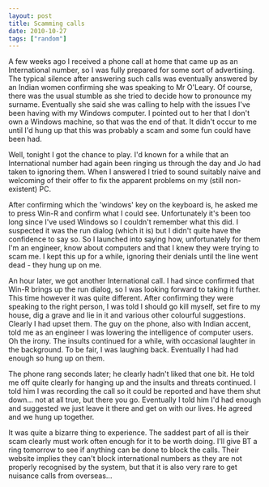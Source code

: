 ```yaml
---
layout: post
title: Scamming calls
date: 2010-10-27
tags: ["random"]
---
```


A few weeks ago I received a phone call at home that came up as an International number, so I was fully prepared for some sort of advertising. The typical silence after answering such calls was eventually answered by an Indian women confirming she was speaking to Mr O'Leary. Of course, there was the usual stumble as she tried to decide how to pronounce my surname. Eventually she said she was calling to help with the issues I've been having with my Windows computer. I pointed out to her that I don't own a Windows machine, so that was the end of that. It didn't occur to me until I'd hung up that this was probably a scam and some fun could have been had.

Well, tonight I got the chance to play. I'd known for a while that an International number had again been ringing us through the day and Jo had taken to ignoring them. When I answered I tried to sound suitably naive and welcoming of their offer to fix the apparent problems on my (still non-existent) PC. 

After confirming which the 'windows' key on the keyboard is, he asked me to press Win-R and confirm what I could see. Unfortunately it's been too long since I've used Windows so I couldn't remember what this did. I suspected it was the run dialog (which it is) but I didn't quite have the confidence to say so. So I launched into saying how, unfortunately for them I'm an engineer, know about computers and that I knew they were trying to scam me. I kept this up for a while, ignoring their denials until the line went dead - they hung up on me.

An hour later, we got another International call. I had since confirmed that Win-R brings up the run dialog, so I was looking forward to taking it further. This time however it was quite different. After confirming they were speaking to the right person, I was told I should go kill myself, set fire to my house, dig a grave and lie in it and various other colourful suggestions. Clearly I had upset them. The guy on the phone, also with Indian accent, told me as an engineer I was lowering the intelligence of computer users. Oh the irony. The insults continued for a while, with occasional laughter in the background. To be fair, I was laughing back. Eventually I had had enough so hung up on them.

The phone rang seconds later; he clearly hadn't liked that one bit. He told me off quite clearly for hanging up and the insults and threats continued. I told him I was recording the call so it could be reported and have them shut down... not at all true, but there you go. Eventually I told him I'd had enough and suggested we just leave it there and get on with our lives. He agreed and we hung up together.

It was quite a bizarre thing to experience. The saddest part of all is their scam clearly must work often enough for it to be worth doing. I'll give BT a ring tomorrow to see if anything can be done to block the calls. Their website implies they can't block international numbers as they are not properly recognised by the system, but that it is also very rare to get nuisance calls from overseas...       